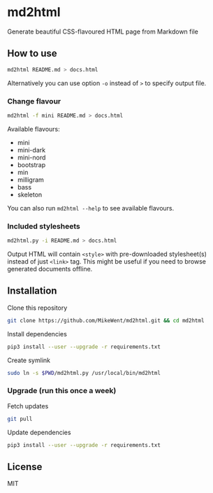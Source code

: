 # md2html

Generate beautiful CSS-flavoured HTML page from Markdown file

## How to use

```bash
md2html README.md > docs.html
```

Alternatively you can use option `-o` instead of `>` to specify output file.

### Change flavour

```bash
md2html -f mini README.md > docs.html
```

Available flavours:

- mini
- mini-dark
- mini-nord
- bootstrap
- min
- milligram
- bass
- skeleton

You can also run `md2html --help` to see available flavours.

### Included stylesheets

```bash
md2html.py -i README.md > docs.html
```

Output HTML will contain `<style>` with pre-downloaded stylesheet(s) instead of just `<link>` tag. This might be useful if you need to browse generated documents offline.

## Installation

Clone this repository

```bash
git clone https://github.com/MikeWent/md2html.git && cd md2html
```

Install dependencies

```bash
pip3 install --user --upgrade -r requirements.txt
```

Create symlink

```bash
sudo ln -s $PWD/md2html.py /usr/local/bin/md2html
```

### Upgrade (run this once a week)

Fetch updates

```bash
git pull
```

Update dependencies

```bash
pip3 install --user --upgrade -r requirements.txt
```

## License

MIT
